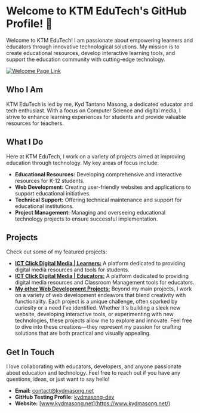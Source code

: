 # Welcome to KTM EduTech's GitHub Profile! 👋

Welcome to KTM EduTech! I am passionate about empowering learners and educators through innovative technological solutions. My mission is to create educational resources, develop interactive learning tools, and support the education community with cutting-edge technology.

[![Welcome Page Link](https://i.ibb.co/dKkFsYq/welcomepage.png)](https://ktm-edutech.github.io/KTM-EduTech/)

## Who I Am
KTM EduTech is led by me, Kyd Tantano Masong, a dedicated educator and tech enthusiast. With a focus on Computer Science and digital media, I strive to enhance learning experiences for students and provide valuable resources for teachers.

## What I Do
Here at KTM EduTech, I work on a variety of projects aimed at improving education through technology. My key areas of focus include:

- **Educational Resources:** Developing comprehensive and interactive resources for K-12 students.
- **Web Development:** Creating user-friendly websites and applications to support educational initiatives.
- **Technical Support:** Offering technical maintenance and support for educational institutions.
- **Project Management:** Managing and overseeing educational technology projects to ensure successful implementation.

## Projects
Check out some of my featured projects:

- [**ICT Click Digital Media | Learners:**](https://ictdir.net/) A platform dedicated to providing digital media resources and tools for students.
- [**ICT Click Digital Media | Educators:**](https://www.ictclickdigitalmedia.net/) A platform dedicated to providing digital media resources and Classroom Management tools for educators.
- [**My other Web Development Projects:**](https://github.com/kydmasong-dev) Beyond my main projects, I work on a variety of web development endeavors that blend creativity with functionality. Each project is a unique challenge, often sparked by curiosity or a need I’ve identified. Whether it's building a sleek new website, developing interactive tools, or experimenting with new technologies, these projects allow me to explore and innovate. Feel free to dive into these creations—they represent my passion for crafting solutions that are both practical and visually appealing.

## Get In Touch
I love collaborating with educators, developers, and anyone passionate about education and technology. Feel free to reach out if you have any questions, ideas, or just want to say hello!

- **Email:** [contact@kydmasong.net](mailto:contact@kydmasong.net)
- **GitHub Testing Profile:** [kydmasong-dev](https://github.com/kydmasong-dev)
- **Website:** [www.kydmasong.net](https://www.kydmasong.net/)


